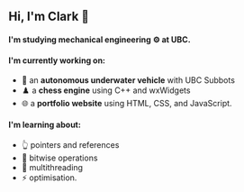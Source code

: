 ## Hi, I'm Clark 👋

#### I'm studying **mechanical engineering** ⚙️ at UBC.

#### I'm currently working on:
- 🤿 an **autonomous underwater vehicle** with UBC Subbots
- ♟️ a **chess engine** using C++ and wxWidgets
- 🌐 a **portfolio website** using HTML, CSS, and JavaScript.

#### I'm learning about:
- 👆 pointers and references
- 💽 bitwise operations
- 🧵 multithreading 
- ⚡ optimisation.

<!--
**cjeffreybda/cjeffreybda** is a ✨ _special_ ✨ repository because its `README.md` (this file) appears on your GitHub profile.

Here are some ideas to get you started:

- 🔭 I’m currently working on ...
- 🌱 I’m currently learning ...
- 👯 I’m looking to collaborate on ...
- 🤔 I’m looking for help with ...

- 💬 Ask me about ...
- 📫 How to reach me: ...
- 😄 Pronouns: ...
- ⚡ Fun fact: ...
-->
